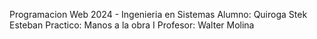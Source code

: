 Programacion Web 2024 - Ingenieria en Sistemas
Alumno: Quiroga Stek Esteban 
Practico: Manos a la obra I
Profesor: Walter Molina

